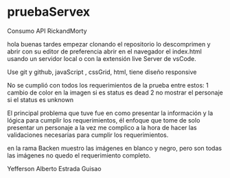# pruebaServex

Consumo API RickandMorty


hola buenas tardes 
empezar clonando el repositorio
lo descomprimen y abrir con su editor de preferencia
abrir en el navegador el index.html usando un servidor local
o con la extensión live Server de vsCode.

Use git y github, javaScript , cssGrid, html, tiene diseño responsive


No se cumplió con todos los requerimientos de la prueba
entre estos:
1 cambio de color en la imagen si es status es dead
2 no mostrar el personaje si el status es unknown

El principal problema que tuve fue en como presentar la información 
y la lógica para cumplir los requerimientos, él enfoque que tome de solo 
presentar un personaje a la vez me complico a la hora de hacer las validaciones
necesarias para cumplir los requerimientos.

en la rama Backen muestro las imágenes en blanco y negro, pero son todas las
imágenes no quedo el requerimiento completo.


Yefferson Alberto Estrada Guisao